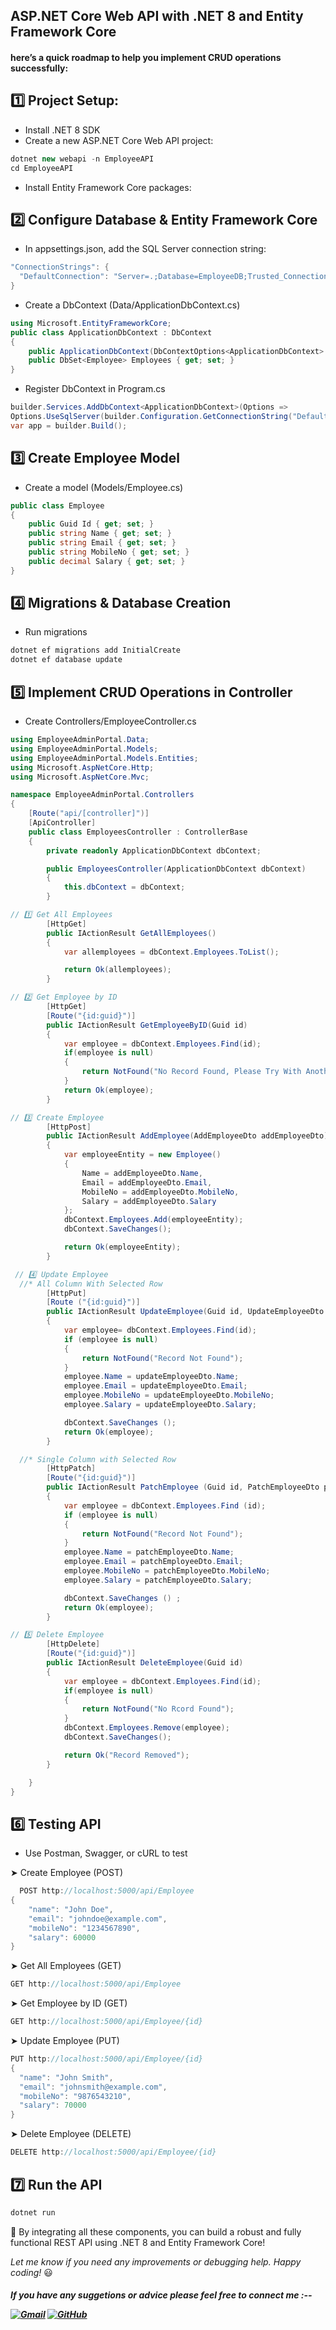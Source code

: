 ## ASP.NET Core Web API with .NET 8 and Entity Framework Core 
#### here’s a quick roadmap to help you implement CRUD operations successfully:

## 1️⃣ Project Setup: 
* Install .NET 8 SDK
* Create a new ASP.NET Core Web API project:
```c#
dotnet new webapi -n EmployeeAPI
cd EmployeeAPI
```
* Install Entity Framework Core packages:

## 2️⃣ Configure Database & Entity Framework Core
* In appsettings.json, add the SQL Server connection string:
```c#
"ConnectionStrings": {
  "DefaultConnection": "Server=.;Database=EmployeeDB;Trusted_Connection=True;TrustServerCertificate=True;"
}
```
* Create a DbContext (Data/ApplicationDbContext.cs)
```c#
using Microsoft.EntityFrameworkCore;
public class ApplicationDbContext : DbContext
{
    public ApplicationDbContext(DbContextOptions<ApplicationDbContext> options) : base(options) { } 
    public DbSet<Employee> Employees { get; set; }
}
```

* Register DbContext in Program.cs
```c#
builder.Services.AddDbContext<ApplicationDbContext>(Options =>
Options.UseSqlServer(builder.Configuration.GetConnectionString("DefaultConnection")));
var app = builder.Build();
```
## 3️⃣ Create Employee Model
* Create a model (Models/Employee.cs)
```c#
public class Employee
{
    public Guid Id { get; set; }
    public string Name { get; set; }
    public string Email { get; set; }
    public string MobileNo { get; set; }
    public decimal Salary { get; set; }
}
```
## 4️⃣ Migrations & Database Creation
* Run migrations
```c#
dotnet ef migrations add InitialCreate
dotnet ef database update
```
## 5️⃣ Implement CRUD Operations in Controller
* Create Controllers/EmployeeController.cs
```c#
using EmployeeAdminPortal.Data;
using EmployeeAdminPortal.Models;
using EmployeeAdminPortal.Models.Entities;
using Microsoft.AspNetCore.Http;
using Microsoft.AspNetCore.Mvc;

namespace EmployeeAdminPortal.Controllers
{
    [Route("api/[controller]")]
    [ApiController]
    public class EmployeesController : ControllerBase
    {
        private readonly ApplicationDbContext dbContext;

        public EmployeesController(ApplicationDbContext dbContext)
        {
            this.dbContext = dbContext;
        }

// 1️⃣ Get All Employees
        [HttpGet]
        public IActionResult GetAllEmployees()
        {
            var allemployees = dbContext.Employees.ToList();

            return Ok(allemployees); 
        }

// 2️⃣ Get Employee by ID
        [HttpGet]
        [Route("{id:guid}")]
        public IActionResult GetEmployeeByID(Guid id)
        {
            var employee = dbContext.Employees.Find(id);
            if(employee is null)
            {
                return NotFound("No Record Found, Please Try With Another ID");          
            }
            return Ok(employee);
        }

// 3️⃣ Create Employee
        [HttpPost]
        public IActionResult AddEmployee(AddEmployeeDto addEmployeeDto)
        {
            var employeeEntity = new Employee()
            {
                Name = addEmployeeDto.Name,
                Email = addEmployeeDto.Email,
                MobileNo = addEmployeeDto.MobileNo,
                Salary = addEmployeeDto.Salary
            };
            dbContext.Employees.Add(employeeEntity);
            dbContext.SaveChanges();

            return Ok(employeeEntity);
        }

 // 4️⃣ Update Employee
  //* All Column With Selected Row
        [HttpPut]
        [Route ("{id:guid}")]
        public IActionResult UpdateEmployee(Guid id, UpdateEmployeeDto updateEmployeeDto) 
        {
            var employee= dbContext.Employees.Find(id);
            if (employee is null)
            {
                return NotFound("Record Not Found");
            }
            employee.Name = updateEmployeeDto.Name;
            employee.Email = updateEmployeeDto.Email;
            employee.MobileNo = updateEmployeeDto.MobileNo;
            employee.Salary = updateEmployeeDto.Salary;

            dbContext.SaveChanges ();
            return Ok(employee);
        }

  //* Single Column with Selected Row
        [HttpPatch]
        [Route("{id:guid}")]
        public IActionResult PatchEmployee (Guid id, PatchEmployeeDto patchEmployeeDto)
        {
            var employee = dbContext.Employees.Find (id);
            if (employee is null)
            {
                return NotFound("Record Not Found");
            }
            employee.Name = patchEmployeeDto.Name;
            employee.Email = patchEmployeeDto.Email;
            employee.MobileNo = patchEmployeeDto.MobileNo;
            employee.Salary = patchEmployeeDto.Salary;

            dbContext.SaveChanges () ;
            return Ok(employee);
        }

// 5️⃣ Delete Employee
        [HttpDelete]
        [Route("{id:guid}")]
        public IActionResult DeleteEmployee(Guid id) 
        {
            var employee = dbContext.Employees.Find(id);
            if(employee is null)
            {
                return NotFound("No Rcord Found");
            }
            dbContext.Employees.Remove(employee);
            dbContext.SaveChanges();

            return Ok("Record Removed");
        }

    }
}
```
## 6️⃣ Testing API
* Use Postman, Swagger, or cURL to test

➤ Create Employee (POST)
```c#
  POST http://localhost:5000/api/Employee
{
    "name": "John Doe",
    "email": "johndoe@example.com",
    "mobileNo": "1234567890",
    "salary": 60000
}
```

➤ Get All Employees (GET)
```c#
GET http://localhost:5000/api/Employee
```

➤ Get Employee by ID (GET)
```c#
GET http://localhost:5000/api/Employee/{id}
```

➤ Update Employee (PUT)
  ```c#
PUT http://localhost:5000/api/Employee/{id}
{
    "name": "John Smith",
    "email": "johnsmith@example.com",
    "mobileNo": "9876543210",
    "salary": 70000
}
  ```
➤ Delete Employee (DELETE)
  ```c#
DELETE http://localhost:5000/api/Employee/{id}
  ```
## 7️⃣ Run the API
```c#
dotnet run
```
<p>
🚀 By integrating all these components, you can build a robust and fully functional REST API using .NET 8 and Entity Framework Core! 
</p>

<p>
    <em>Let me know if you need any improvements or debugging help. Happy coding!</em> 😃
</p>

<p>
<h5> <em>If you have any suggetions or advice please feel free to connect me </em>:--
</p>
<a href="mailto:anshvnm@gmail.com" target="_blank"><img src="https://img.icons8.com/bubbles/50/000000/gmail.png" alt="Gmail"/></a>
<a href="https://github.com/anshdmishra" target="_blank"><img src="https://img.icons8.com/bubbles/50/000000/github.png" alt="GitHub"/></a>
</h5> 






